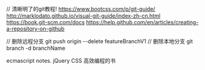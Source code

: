 
// 清晰明了的git教程!
https://www.bootcss.com/p/git-guide/
http://marklodato.github.io/visual-git-guide/index-zh-cn.html
https://book.git-scm.com/docs
https://help.github.com/en/articles/creating-a-repository-on-github


// 删除远程分支
git push origin --delete featureBranchV1
// 删除本地分支
git branch -d branchName

ecmascript notes.
jQuery
CSS 高效编程的书
